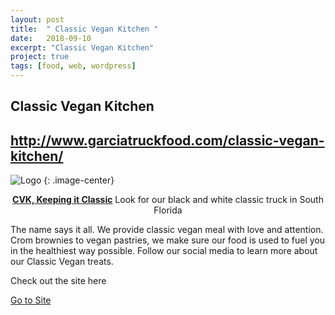 ```yaml
---
layout: post
title:  " Classic Vegan Kitchen "
date:   2018-09-10
excerpt: "Classic Vegan Kitchen"
project: true
tags: [food, web, wordpress]
---
```


## Classic Vegan Kitchen
## http://www.garciatruckfood.com/classic-vegan-kitchen/
![Logo](/assets/img/garciatruck/Vegan-kitchen-logo-300x300.png)
{: .image-center}

<center><a href="http://www.garciatruckfood.com/classic-vegan-kitchen/"><b> CVK, Keeping it Classic</b></a> Look for our black and white classic truck in South Florida</center>

The name says it all. We provide classic vegan meal with love and attention. Crom brownies to vegan pastries, we make sure our food is used to fuel you in the healthiest way possible. Follow our social media to learn more about our Classic Vegan treats.

Check out the site here
<div markdown="0"><a href="http://www.garciatruckfood.com/classic-vegan-kitchen/" class="btn">Go to Site</a></div>
